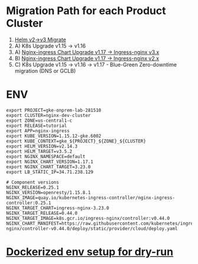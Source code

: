 # Migration Path for each Product Cluster
1. [Helm v2->v3 Migrate](helm-upgrade.md)
2. A) K8s Upgrade v1.15 -> v1.16
3. A) [Nginx-ingress Chart Upgrade v1.17 -> Ingress-nginx v3.x](nginx-upgrade.md)
4. B) [Nginx-ingress Chart Upgrade v1.17 -> Ingress-nginx v2.x](nginx-upgrade.md)
5. C) K8s Upgrade v1.15 -> v1.16 -> v1.17 - Blue-Green Zero-downtime migration (DNS or GCLB)

# ENV
```
export PROJECT=gke-onprem-lab-281510
export CLUSTER=nginx-dev-cluster
export ZONE=us-central1-c
export RELEASE=tutorial
export APP=nginx-ingress
export KUBE_VERSION=1.15.12-gke.6002
export KUBE_CONTEXT=gke_${PROJECT}_${ZONE}_${CLUSTER}
export HELM_VERSION=v2.14.3
export HELM_TARGET=v3.5.2
export NGINX_NAMESPACE=default
export NGINX_CHART_VERSION=1.17.1
export NGINX_CHART_TARGET=3.23.0
export LB_STATIC_IP=34.71.238.129

# Component versions
NGINX_RELEASE=0.25.1
NGINX_VERSION=openresty/1.15.8.1
NGINX_IMAGE=quay.io/kubernetes-ingress-controller/nginx-ingress-controller:0.25.1
NGINX_TARGET_CHART=ingress-nginx-3.23.0
NGINX_TARGET_RELEASE=0.44.0
NGINX_TARGET_IMAGE=k8s.gcr.io/ingress-nginx/controller:v0.44.0
NGINX_CHART_MANIFEST=https://raw.githubusercontent.com/kubernetes/ingress-nginx/controller-v0.44.0/deploy/static/provider/cloud/deploy.yaml
```
# [Dockerized env setup for dry-run](env-prep.md)
